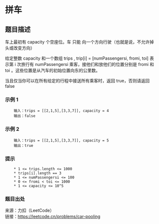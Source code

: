 # 拼车

## 题目描述

车上最初有 capacity 个空座位。车 只能 向一个方向行驶（也就是说，不允许掉头或改变方向）

给定整数 capacity 和一个数组 trips ,  trip[i] = [numPassengersi, fromi, toi] 表示第 i 次旅行有 numPassengersi 乘客，接他们和放他们的位置分别是 fromi 和 toi 。这些位置是从汽车的初始位置向东的公里数。

当且仅当你可以在所有给定的行程中接送所有乘客时，返回 true，否则请返回 false

### 示例 1

```text
    输入：trips = [[2,1,5],[3,3,7]], capacity = 4
    输出：false
```

### 示例 2

```text
    输入：trips = [[2,1,5],[3,3,7]], capacity = 5
    输出：true
```

### 提示

```text
    * 1 <= trips.length <= 1000
    * trips[i].length == 3
    * 1 <= numPassengersi <= 100
    * 0 <= fromi < toi <= 1000
    * 1 <= capacity <= 10^5
```

### 题目出处

来源：力扣（LeetCode）  
链接：<https://leetcode.cn/problems/car-pooling>
